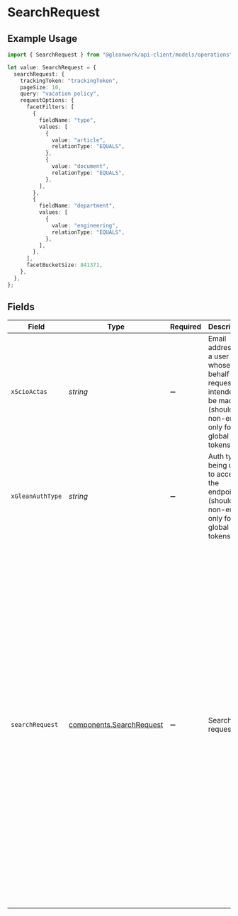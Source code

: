 # SearchRequest

## Example Usage

```typescript
import { SearchRequest } from "@gleanwork/api-client/models/operations";

let value: SearchRequest = {
  searchRequest: {
    trackingToken: "trackingToken",
    pageSize: 10,
    query: "vacation policy",
    requestOptions: {
      facetFilters: [
        {
          fieldName: "type",
          values: [
            {
              value: "article",
              relationType: "EQUALS",
            },
            {
              value: "document",
              relationType: "EQUALS",
            },
          ],
        },
        {
          fieldName: "department",
          values: [
            {
              value: "engineering",
              relationType: "EQUALS",
            },
          ],
        },
      ],
      facetBucketSize: 841371,
    },
  },
};
```

## Fields

| Field                                                                                                                                                                                                                                                                                                                                                                     | Type                                                                                                                                                                                                                                                                                                                                                                      | Required                                                                                                                                                                                                                                                                                                                                                                  | Description                                                                                                                                                                                                                                                                                                                                                               | Example                                                                                                                                                                                                                                                                                                                                                                   |
| ------------------------------------------------------------------------------------------------------------------------------------------------------------------------------------------------------------------------------------------------------------------------------------------------------------------------------------------------------------------------- | ------------------------------------------------------------------------------------------------------------------------------------------------------------------------------------------------------------------------------------------------------------------------------------------------------------------------------------------------------------------------- | ------------------------------------------------------------------------------------------------------------------------------------------------------------------------------------------------------------------------------------------------------------------------------------------------------------------------------------------------------------------------- | ------------------------------------------------------------------------------------------------------------------------------------------------------------------------------------------------------------------------------------------------------------------------------------------------------------------------------------------------------------------------- | ------------------------------------------------------------------------------------------------------------------------------------------------------------------------------------------------------------------------------------------------------------------------------------------------------------------------------------------------------------------------- |
| `xScioActas`                                                                                                                                                                                                                                                                                                                                                              | *string*                                                                                                                                                                                                                                                                                                                                                                  | :heavy_minus_sign:                                                                                                                                                                                                                                                                                                                                                        | Email address of a user on whose behalf the request is intended to be made (should be non-empty only for global tokens).                                                                                                                                                                                                                                                  |                                                                                                                                                                                                                                                                                                                                                                           |
| `xGleanAuthType`                                                                                                                                                                                                                                                                                                                                                          | *string*                                                                                                                                                                                                                                                                                                                                                                  | :heavy_minus_sign:                                                                                                                                                                                                                                                                                                                                                        | Auth type being used to access the endpoint (should be non-empty only for global tokens).                                                                                                                                                                                                                                                                                 |                                                                                                                                                                                                                                                                                                                                                                           |
| `searchRequest`                                                                                                                                                                                                                                                                                                                                                           | [components.SearchRequest](../../models/components/searchrequest.md)                                                                                                                                                                                                                                                                                                      | :heavy_minus_sign:                                                                                                                                                                                                                                                                                                                                                        | Search request                                                                                                                                                                                                                                                                                                                                                            | {<br/>"trackingToken": "trackingToken",<br/>"query": "vacation policy",<br/>"pageSize": 10,<br/>"requestOptions": {<br/>"facetFilters": [<br/>{<br/>"fieldName": "type",<br/>"values": [<br/>{<br/>"value": "article",<br/>"relationType": "EQUALS"<br/>},<br/>{<br/>"value": "document",<br/>"relationType": "EQUALS"<br/>}<br/>]<br/>},<br/>{<br/>"fieldName": "department",<br/>"values": [<br/>{<br/>"value": "engineering",<br/>"relationType": "EQUALS"<br/>}<br/>]<br/>}<br/>]<br/>}<br/>} |